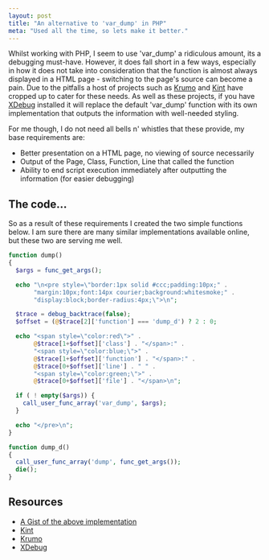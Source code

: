 ```yaml
---
layout: post
title: "An alternative to 'var_dump' in PHP"
meta: "Used all the time, so lets make it better."
---
```


Whilst working with PHP, I seem to use 'var\_dump' a ridiculous amount, its a debugging must-have.
However, it does fall short in a few ways, especially in how it does not take into consideration that the function is almost always displayed in a HTML page - switching to the page's source can become a pain.
Due to the pitfalls a host of projects such as [Krumo](http://krumo.sourceforge.net/) and [Kint](http://raveren.github.io/kint/) have cropped up to cater for these needs.
As well as these projects, if you have [XDebug](http://xdebug.org/) installed it will replace the default 'var\_dump' function with its own implementation that outputs the information with well-needed styling.
<!--more-->
For me though, I do not need all bells n' whistles that these provide, my base requirements are:

* Better presentation on a HTML page, no viewing of source necessarily
* Output of the Page, Class, Function, Line that called the function
* Ability to end script execution immediately after outputting the information (for easier debugging)

## The code...

So as a result of these requirements I created the two simple functions below.
I am sure there are many similar implementations available online, but these two are serving me well.

```php
function dump()
{
  $args = func_get_args();

  echo "\n<pre style=\"border:1px solid #ccc;padding:10px;" .
       "margin:10px;font:14px courier;background:whitesmoke;" .
       "display:block;border-radius:4px;\">\n";

  $trace = debug_backtrace(false);
  $offset = (@$trace[2]['function'] === 'dump_d') ? 2 : 0;

  echo "<span style=\"color:red\">" .
       @$trace[1+$offset]['class'] . "</span>:" .
       "<span style=\"color:blue;\">" .
       @$trace[1+$offset]['function'] . "</span>:" .
       @$trace[0+$offset]['line'] . " " .
       "<span style=\"color:green;\">" .
       @$trace[0+$offset]['file'] . "</span>\n";

  if ( ! empty($args)) {
    call_user_func_array('var_dump', $args);
  }

  echo "</pre>\n";
}

function dump_d()
{
  call_user_func_array('dump', func_get_args());
  die();
}
```

## Resources

* [A Gist of the above implementation](http://gist.github.com/3692379)
* [Kint](http://raveren.github.io/kint/)
* [Krumo](http://krumo.sourceforge.net/)
* [XDebug](http://xdebug.org/)
